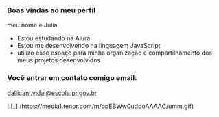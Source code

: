 ### Boas vindas ao meu perfil

meu nome é Julia

- Estou estudando na Alura
- Estou me desenvolvendo na linguagem JavaScript
- utilizo esse espaço para minha organização e compartilhamento dos meus projetos desenvolvidos

### Você entrar em contato comigo email:

dallicani.vidal@escola.pr.gov.br



!.[_].(https://media1.tenor.com/m/opEBWw0uddoAAAAC/umm.gif)
